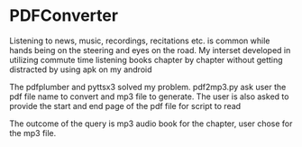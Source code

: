 # PDFConverter
Listening to news, music, recordings, recitations etc. is common while hands being on the steering and eyes on the road. My interset developed in utilizing commute time listening books chapter by chapter without getting distracted by using apk on my android<br>

The pdfplumber and pyttsx3 solved my problem. pdf2mp3.py ask user the pdf file name to convert and mp3 file to generate. The user is also asked to provide the start and end page of the pdf file for script to read<br>

The outcome of the query is mp3 audio book for the chapter, user chose for the mp3 file.
